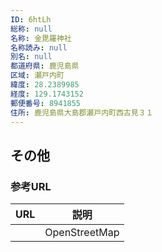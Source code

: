 ```yaml
---
ID: 6htLh
総称: null
名称: 金毘羅神社
名称読み: null
別名: null
都道府県: 鹿児島県
区域: 瀬戸内町
緯度: 28.2389985
経度: 129.1743152
郵便番号: 8941855
住所: 鹿児島県大島郡瀬戸内町西古見３１
---
```


## その他

### 参考URL

| URL | 説明          |
| --- | ------------- |
|     | OpenStreetMap |
